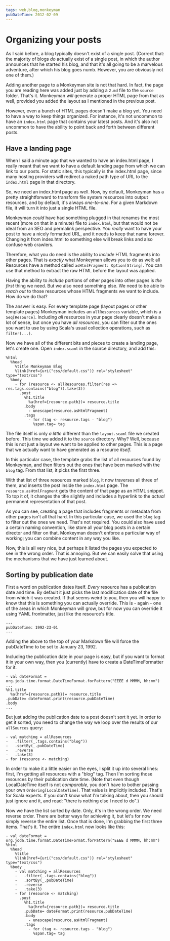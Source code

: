 ```yaml
---
tags: web,blog,monkeyman
pubDateTime: 2012-02-09
---
```

# Organizing your posts
As I said before, a blog typically doesn't exist of a single post. (Correct that: the majority of blogs _do_ actually exist of a single post, in which the author announces that he started his blog, and that it's all going to be a marvelous adventure, after which his blog goes numb. However, you are obviously not one of them.)

Adding another page to a Monkeyman site is not that hard. In fact, the page you are reading here was added just by adding a `2.md` file to the `source` folder. That's it. Monkeyman _will_ generate a proper HTML page from that as well, provided you added the layout as I mentioned in the previous post. 

However, even a bunch of HTML pages doesn't make a blog yet. You need to have a way to keep things organized. For instance, it's not uncommon to have an `index.html` page that contains your latest posts. And it's also not uncommon to have the ability to point back and forth between different posts.

## Have a landing page

When I said a minute ago that we wanted to have an index.html page, I really meant that we want to have a default landing page from which we can link to our posts. For static sites, this typically is the index.html page, since many hosting providers will redirect a naked path type of URL to the `index.html` page in that directory.

So, we need an index.html page as well. Now, by default, Monkeyman has a pretty straightforward to transform file system resources into output resources, and by default, it's always _one-to-one_. For a given Markdown file, it will turn it into just a single HTML file. 

Monkeyman _could_ have had something plugged in that renames the most recent (more on that in a minute) file to `index.html`, but that would not be ideal from an SEO and permalink perspective. You _really_ want to have your post to have a nicely formatted URL, and it needs to keep that name forever. Changing it from index.html to something else will break links and also confuse web crawlers.

Therefore, what you do need is the ability to _include_ HTML fragments into other pages. That is _exactly_ what Monkeyman allows you to do as well: all Resources have a method called `asHtmlFragment: Option[String]`. You can use that method to extract the raw HTML before the layout was applied. 

Having the ability to _include_ portions of other pages into other pages is _the first_ thing we need. But we also need something else. We need to be able to _reach out_ to those resources whose HTML fragments we want to include. How do we do that?

The answer is easy. For every template page (layout pages or other template pages) Monkeyman includes an `allResources` variable, which is a `Seq[Resource]`. Including _all_ resources in your page clearly doesn't make a lot of sense, but once you have _all resources_, you can filter out the ones you want to use by using Scala's usual collection operations, such as `filter(...)`.

Now we have all of the different bits and pieces to create a landing page, let's create one. Open `index.scaml` in the source directory, and add this:

    %html
      %head
        %title Monkeyman Blog
        %link(href={uri("css/default.css")} rel="stylesheet" type="text/css")
      %body
        - for (resource <- allResources.filter(res => res.tags.contains("blog")).take(3))
          .post
            %h1.title
              %a(href={resource.path})= resource.title
            .body
              - unescape(resource.asHtmlFragment)
            .tags
              - for (tag <- resource.tags - "blog")
                %span.tag= tag
    
The file itself is only _a little_ different than the `layout.scaml` file we created before. This time we added it to the `source` directory. Why? Well, because this is not just a layout we want to be applied to other pages. This is a page that we actually want to have generated as a resource _itself_.

In this particular case, the template grabs the list of all resources found by Monkeyman, and then filters out the ones that have been marked with the `blog` tag. From that list, it picks the first three. 

With that list of three resources marked `blog`, it now traverses all three of them, and inserts the post inside the `index.html` page. The `resource.asHtmlFragment` gets the content of that page as an HTML snippet. To top it of, it changes the title slightly and includes a hyperlink to the _actual_ permanent representation of that post.

As you can see, creating a page that includes fragments or metadata from other pages isn't all that hard. In this particular case, we used the `blog` tag to filter out the ones we need. That's not required. You could also have used a certain naming convention, like store all your blog posts in a certain director and filter on that. Monkeyman doesn't enforce a particular way of working; you can combine content in any way you like.

Now, this is all very nice, but perhaps it listed the pages you expected to see in the wrong order. That is annoying. But we can easily solve that using the mechanisms that we have just learned about.

## Sorting by publication date

First a word on publication dates itself. _Every_ resource has a publication date and time. By default it just picks the last modification date of the file from which it was created. If that seems weird to you, then you will happy to know that this is something you can actually override.  This is - again - one of the areas in which Monkeyman will grow, but for now you can override it using YAML frontmatter, just like the resource's title.

    ---
    pubDateTime: 1992-23-01
    ---

Adding the above to the top of your Markdown file will force the pubDateTime to be set to January 23, 1992. 

Including the publication date in your page is easy, but if you want to format it in your own way, then you (currently) have to create a DateTimeFormatter for it. 

    - val dateFormat = org.joda.time.format.DateTimeFormat.forPattern("EEEE d MMMM, hh:mm")
    ...
    %h1.title
      %a(href={resource.path})= resource.title
    .pubDate= dateFormat.print(resource.pubDateTime)
    .body
    ...

But just adding the publication date to a post doesn't sort it yet. In order to get it sorted, you need to change the way we loop over the results of our `allSources` query:

    - val matching = allResources
    -   .filter(_.tags.contains("blog"))
    -   .sortBy(_.pubDateTime)
    -   .reverse
    -   .take(3)
    - for (resource <- matching)

In order to make it a little easier on the eyes, I split it up into several lines: first, I'm getting all resources with a "blog" tag. Then I'm sorting those resources by their publication date time. (Note that even though LocalDateTime itself is not _comparable_, you don't have to bother passing your own `Ordering[LocalDateTime]`. That value is implicitly included. That's for Scala experts. If you don't know what I'm talking about, then you should just ignore and it, and read: "there is nothing else I need to do".)

Now we have the list sorted by date. Only, it's in the wrong order. We need reverse order. There are better ways for achieving it, but let's for now simply reverse the entire list. Once that is done, I'm grabbing the first three items. That's it. The entire `index.html` now looks like this:

    - val dateFormat = org.joda.time.format.DateTimeFormat.forPattern("EEEE d MMMM, hh:mm")
    %html
      %head
        %title
        %link(href={uri("css/default.css")} rel="stylesheet" type="text/css")
      %body
        - val matching = allResources
        -   .filter(_.tags.contains("blog"))
        -   .sortBy(_.pubDateTime)
        -   .reverse
        -   .take(3)
        - for (resource <- matching)
          .post
            %h1.title
              %a(href={resource.path})= resource.title
            .pubDate= dateFormat.print(resource.pubDateTime)
            .body
              - unescape(resource.asHtmlFragment)
            .tags
              - for (tag <- resource.tags - "blog")
                %span.tag= tag



